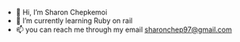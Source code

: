 - 👋 Hi, I’m Sharon Chepkemoi
- 🌱 I’m currently learning Ruby on rail
- 📫 you can reach me through my email sharonchep97@gmail.com 

<!---
sharon-debug/sharon-debug is a ✨ special ✨ repository because its `README.md` (this file) appears on your GitHub profile.
You can click the Preview link to take a look at your changes.
--->
